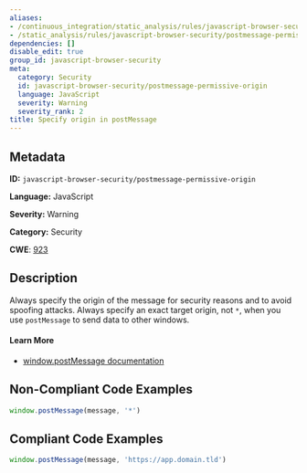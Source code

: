 ```yaml
---
aliases:
- /continuous_integration/static_analysis/rules/javascript-browser-security/postmessage-permissive-origin
- /static_analysis/rules/javascript-browser-security/postmessage-permissive-origin
dependencies: []
disable_edit: true
group_id: javascript-browser-security
meta:
  category: Security
  id: javascript-browser-security/postmessage-permissive-origin
  language: JavaScript
  severity: Warning
  severity_rank: 2
title: Specify origin in postMessage
---
```

<!--  SOURCED FROM https://github.com/DataDog/datadog-static-analyzer-rule-docs -->


## Metadata
**ID:** `javascript-browser-security/postmessage-permissive-origin`

**Language:** JavaScript

**Severity:** Warning

**Category:** Security

**CWE**: [923](https://cwe.mitre.org/data/definitions/923.html)

## Description
Always specify the origin of the message for security reasons and to avoid spoofing attacks. Always specify an exact target origin, not `*`, when you use `postMessage` to send data to other windows.

#### Learn More

 - [window.postMessage documentation](https://developer.mozilla.org/en-US/docs/Web/API/Window/postMessage)

## Non-Compliant Code Examples
```javascript
window.postMessage(message, '*')

```

## Compliant Code Examples
```javascript
window.postMessage(message, 'https://app.domain.tld')

```
